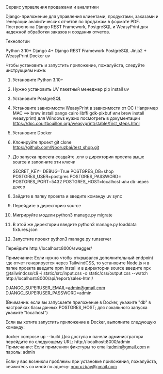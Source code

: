 Сервис управления продажами и аналитики

Django-приложение для управления клиентами, продуктами, заказами и генерации аналитических отчетов по продажам в формате PDF. Построено на Django REST Framework, PostgreSQL и WeasyPrint для надежной обработки заказов и создания отчетов.



Технологии

Python 3.10+
Django 4+
Django REST Framework
PostgreSQL
Jinja2 + WeasyPrint
Docker
uv



Чтобы установить и запустить приложение, пожалуйста, следуйте инструкциям ниже:

1. Установите Python 3.10+
2. Нужно установить UV пакетный менеджер pip install uv
3. Установите PostgreSQL
4. Установите зависимости WeasyPrint в зависимости от ОС (Например MAC ==> brew install pango cairo libffi gdk-pixbuf или brew install weasyprint)
для Windows нужно посмотреть в документации https://doc.courtbouillon.org/weasyprint/stable/first_steps.html
5. Установите Docker
6. Клонируйте проект git clone https://github.com/Nooruzbai/test_shop.git
7. До запуска проекта создайте .env в директории проекта выше source и заполните эти ключи

    SECRET_KEY=
    DEBUG=True
    POSTGRES_DB=shop
    POSTGRES_USER=postgres
    POSTGRES_PASSWORD=
    POSTGRES_PORT=5432
    POSTGRES_HOST=localhost или db через докер

8. Зайдите в папку проекта и введите команду uv sync
9. Перейдите в директорию source
10. Мигрируйте модели python3 manage.py migrate
11. В этой же директории введите python3 manage.py loaddata fixtures.json
12. Запустите проект python3 manage.py runserver



Перейдите http://localhost:8000/swagger/

Примечание:
Если нужно чтобы открывался дополнительный endpoint где отчет генерируется через TailwindCSS, то установите Node.js и в папке проекта введите npm install и в директории source введите npx @tailwindcss/cli -i static/src/input.css -o static/css/output.css --watch
http://localhost:8000/api/report/sales-html/


DJANGO_SUPERUSER_EMAIL=admin@gmail.com
DJANGO_SUPERUSER_PASSWORD=admin

(Внимание: если вы запускаете приложение в Docker, укажите "db" в настройках базы данных POSTGRES_HOST; для локального запуска укажите "localhost")

Если вы хотите запустить приложение в Docker, выполните следующую команду:

docker compose up --build
Для доступа к панели администратора перейдите по следующему URL: http://localhost:8000/admin
Примечание: Если применили фикстуры то email:admin@gmail.com и пароль: admin

Если у вас возникли проблемы при установке приложения, пожалуйста, свяжитесь со мной по адресу: nooruzbay@gmail.com

